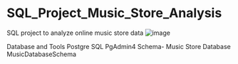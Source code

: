 # SQL_Project_Music_Store_Analysis
SQL project to analyze online music store data
![image](https://github.com/saransh-dixit/sql/assets/140312644/41b3ebba-84af-4edb-a6fd-82fdb841a184)


Database and Tools
Postgre SQL
PgAdmin4
Schema- Music Store Database
MusicDatabaseSchema
